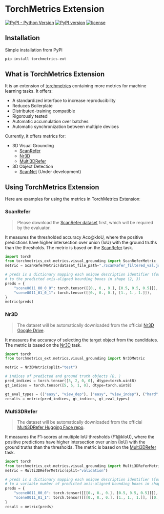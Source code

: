 # TorchMetrics Extension
[![PyPI - Python Version](https://img.shields.io/pypi/pyversions/torchmetrics)](https://pypi.org/project/torchmetrics-ext/)
[![PyPI version](https://badge.fury.io/py/torchmetrics-ext.svg)](https://badge.fury.io/py/torchmetrics-ext)
[![license](https://img.shields.io/badge/License-Apache%202.0-blue.svg)](https://github.com/eamonn-zh/torchmetrics_ext/blob/master/LICENSE)

## Installation
Simple installation from PyPI
```bash
pip install torchmetrics-ext
```

## What is TorchMetrics Extension
It is an extension of [torchmetrics](https://lightning.ai/docs/torchmetrics/) containing more metrics for machine learning tasks. It offers:
* A standardized interface to increase reproducibility
* Reduces Boilerplate
* Distributed-training compatible
* Rigorously tested
* Automatic accumulation over batches
* Automatic synchronization between multiple devices

Currently, it offers metrics for:
- 3D Visual Grounding
  - [ScanRefer](https://daveredrum.github.io/ScanRefer/)
  - [Nr3D](https://referit3d.github.io/)
  - [Multi3DRefer](https://3dlg-hcvc.github.io/multi3drefer/)
- 3D Object Detection
  - [ScanNet](http://www.scan-net.org/) (Under development)

## Using TorchMetrics Extension
Here are examples for using the metrics in TorchMetrics Extension:

### ScanRefer
> Please download the [ScanRefer dataset](https://github.com/daveredrum/ScanRefer?tab=readme-ov-file#dataset) first, which will be required by the evaluator.

It measures the thresholded accuracy Acc@kIoU, where the positive predictions have higher intersection over union (IoU) with the ground truths than the thresholds. The metric is based on the [ScanRefer](https://daveredrum.github.io/ScanRefer/) task.

```python
import torch
from torchmetrics_ext.metrics.visual_grounding import ScanReferMetric
metric = ScanReferMetric(dataset_file_path="./ScanRefer_filtered_val.json", split="validation")

# preds is a dictionary mapping each unique description identifier (formatted as "{scene_id}_{object_id}_{ann_id}")
# to the predicted axis-aligned bounding boxes in shape (2, 3)
preds = {
    "scene0011_00_0_0": torch.tensor([[0., 0., 0.], [0.5, 0.5, 0.5]]),
    "scene0011_01_0_1": torch.tensor([[0., 0., 0.], [1., 1., 1.]]),
}
metric(preds)
```

### Nr3D
> The dataset will be automatically downloaded from the official [Nr3D Google Drive](https://referit3d.github.io/benchmarks.html).

It measures the accuracy of selecting the target object from the candidates. The metric is based on the [Nr3D](https://referit3d.github.io/) task.

```python
import torch
from torchmetrics_ext.metrics.visual_grounding import Nr3DMetric

metric = Nr3DMetric(split="test")

# indices of predicted and ground truth objects (B, )
pred_indices = torch.tensor([5, 2, 0, 0], dtype=torch.uint8)
gt_indices = torch.tensor([5, 5, 1, 0], dtype=torch.uint8)

gt_eval_types = (("easy", "view_dep"), ("easy", "view_indep"), ("hard", "view_dep"), ("hard", "view_dep"))
results = metric(pred_indices, gt_indices, gt_eval_types)
```

### Multi3DRefer
> The dataset will be automatically downloaded from the official [Multi3DRefer Hugging Face repo](https://huggingface.co/datasets/3dlg-hcvc/Multi3DRefer).

It measures the F1-scores at multiple IoU thresholds (F1@kIoU), where the positive predictions have higher intersection over union (IoU) with the ground truths than the thresholds. The metric is based on the [Multi3DRefer](https://3dlg-hcvc.github.io/multi3drefer/) task.

```python
import torch
from torchmetrics_ext.metrics.visual_grounding import Multi3DReferMetric
metric = Multi3DReferMetric(split="validation")

# preds is a dictionary mapping each unique description identifier (formatted as "{scene_id}_{ann_id}")
# to a variable number of predicted axis-aligned bounding boxes in shape (N, 2, 3)
preds = {
    "scene0011_00_0": torch.tensor([[[0., 0., 0.], [0.5, 0.5, 0.5]]]),  # 1 predicted box
    "scene0011_01_1": torch.tensor([[[0., 0., 0.], [1., 1., 1.]], [[0., 0., 0.], [2., 2., 2.]]])  # 2 predicted boxes
}
result = metric(preds)
```
